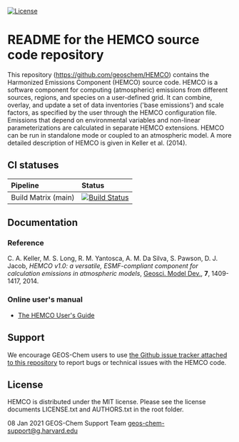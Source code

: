 [![License](https://img.shields.io/badge/License-MIT-blue.svg)](https://github.com/geoschem/geos-chem/blob/master/LICENSE.txt)

# README for the HEMCO source code repository

This repository (https://github.com/geoschem/HEMCO) contains the Harmonized Emissions Component 
(HEMCO) source code. HEMCO is a software component for computing (atmospheric) emissions from
different sources, regions, and species on a user-defined grid. It can combine, overlay, and
update a set of data inventories ('base emissions') and scale factors, as specified by the user
through the HEMCO configuration file. Emissions that depend on environmental variables and 
non-linear  parameterizations are calculated in separate HEMCO extensions. HEMCO can be run 
in standalone mode or coupled to an atmospheric model. A more detailed description of HEMCO 
is given in Keller et al. (2014).

## CI statuses

Pipeline | Status
:---|:---
Build Matrix (main) | [![Build Status](https://dev.azure.com/geoschem/hemco/_apis/build/status/Build%20Matrix?branchName=main)](https://dev.azure.com/geoschem/hemco/_build/latest?definitionId=7&branchName=main)


## Documentation

### Reference

C. A. Keller, M. S. Long, R. M. Yantosca, A. M. Da Silva, S. Pawson, D. J. Jacob, *HEMCO v1.0: a versatile,
ESMF-compliant component for calculation emissions in atmospheric models*, <u>Geosci. Model Dev.</u>, **7**, 1409-1417, 2014.

### Online user's manual

  * [The HEMCO User's Guide](http://hemco.readthedocs.io)


## Support
We encourage GEOS-Chem users to use [the Github issue tracker attached to this repository](https://github.com/geoschem/HEMCO/issues/new/choose) to report bugs or technical issues with the HEMCO code.

## License

HEMCO is distributed under the MIT license. Please see the license documents LICENSE.txt and
AUTHORS.txt in the root folder.


08 Jan 2021
GEOS-Chem Support Team
geos-chem-support@g.harvard.edu
